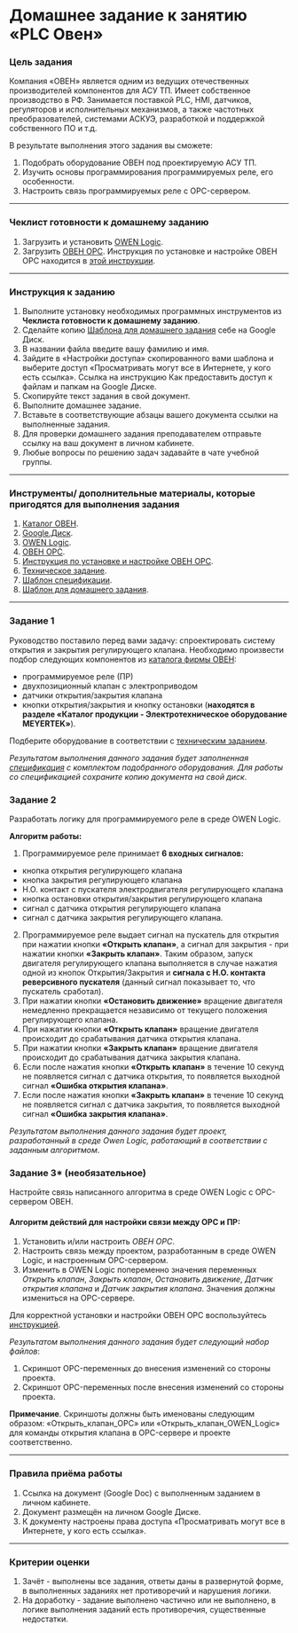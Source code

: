 # Домашнее задание к занятию «PLC Овен»

### Цель задания

Компания «ОВЕН» является одним из ведущих отечественных производителей компонентов для АСУ ТП. Имеет собственное производство в РФ. Занимается поставкой PLC, HMI, датчиков, регуляторов и исполнительных механизмов, а также  частотных преобразователей, системами АСКУЭ, разработкой и поддержкой собственного ПО и т.д. 

В результате выполнения этого задания вы сможете:

1. Подобрать оборудование ОВЕН под проектируемую АСУ ТП.
2. Изучить основы программирования программируемых реле, его особенности.
3. Настроить связь программируемых реле с OPC-сервером.

-----

### Чеклист готовности к домашнему заданию
1. Загрузить и установить [OWEN Logic](https://owen.ru/product/programmnoe_obespechenie_owen_logic).
2. Загрузить [ОВЕН OPC](https://owen.ru/product/new_opc_server/documentation_and_software). Инструкция по установке и настройке ОВЕН OPC находится в [этой инструкции](https://docs.google.com/presentation/d/17y1o9sd37TdxqXJT7Jly9mM31kDaEuZpYkmKrzWOj1Y/edit?usp=sharing).

-----

### Инструкция к заданию
1. Выполните установку необходимых программных инструментов из **Чеклиста готовности к домашнему заданию**.
2. Сделайте копию [Шаблона для домашнего задания](https://docs.google.com/document/d/1R6ExltvOArFA8VOiNQnXT4XoxNyYFmrE4nnmyHmM0NI/edit?usp=sharing) себе на Google Диск.
3. В названии файла введите вашу фамилию и имя.
4. Зайдите в «Настройки доступа» скопированного вами шаблона и выберите доступ «Просматривать могут все в Интернете, у кого есть ссылка». Ссылка на инструкцию Как предоставить доступ к файлам и папкам на Google Диске.
5. Скопируйте текст задания в свой документ.
6. Выполните домашнее задание.
7. Вставьте в соответствующие абзацы вашего документа ссылки на выполненные задания.
8. Для проверки домашнего задания преподавателем отправьте ссылку на ваш документ в личном кабинете.
9. Любые вопросы по решению задач задавайте в чате учебной группы.

-----

### Инструменты/ дополнительные материалы, которые пригодятся для выполнения задания

1. [Каталог ОВЕН](https://owen.ru/).
2. [Google.Диск](https://drive.google.com/drive/my-drive).
3. [OWEN Logic](https://owen.ru/product/programmnoe_obespechenie_owen_logic).
4. [ОВЕН OPC](https://owen.ru/product/new_opc_server/documentation_and_software).
5. [Инструкция по установке и настройке ОВЕН OPC](https://docs.google.com/presentation/d/17y1o9sd37TdxqXJT7Jly9mM31kDaEuZpYkmKrzWOj1Y/edit?usp=sharing).
6. [Техническое задание](https://docs.google.com/document/d/1tvL5GHMFc6M52DuMWpGlFlc_Yxgmg3JFYjHh0-HFBbQ/edit?usp=sharing).
7. [Шаблон спецификации](https://docs.google.com/spreadsheets/d/12CCWojuBL6S2qRvUdwX1AmdFzx92rlQ9OMwxiN9qGI0/edit?usp=sharing).
8. [Шаблон для домашнего задания](https://docs.google.com/document/d/1R6ExltvOArFA8VOiNQnXT4XoxNyYFmrE4nnmyHmM0NI/edit?usp=sharing).

-----

### Задание 1

Руководство поставило перед вами задачу: спроектировать систему открытия и закрытия регулирующего клапана. Необходимо произвести подбор следующих компонентов из [каталога фирмы ОВЕН](https://owen.ru/):
- программируемое реле (ПР)
- двухпозиционный клапан с электроприводом
- датчики открытия/закрытия клапана
- кнопки открытия/закрытия и кнопку остановки (**находятся в разделе «Каталог продукции - Электротехническое оборудование MEYERTEK»**).

Подберите оборудование в соответствии с [техническим заданием](https://docs.google.com/document/d/1tvL5GHMFc6M52DuMWpGlFlc_Yxgmg3JFYjHh0-HFBbQ/edit?usp=sharing).

*Результатом выполнения данного задания будет заполненная [спецификация](https://docs.google.com/spreadsheets/d/12CCWojuBL6S2qRvUdwX1AmdFzx92rlQ9OMwxiN9qGI0/edit?usp=sharing) с комплектом подобранного оборудования. Для работы со спецификацией сохраните копию документа на свой диск*.

### Задание 2

Разработать логику для программируемого реле в среде OWEN Logic. 

**Алгоритм работы:**

1. Программируемое реле принимает **6 входных сигналов:** 
- кнопка открытия регулирующего клапана
- кнопка закрытия регулирующего клапана
- Н.О. контакт с пускателя электродвигателя регулирующего клапана
- кнопка остановки открытия/закрытия регулирующего клапана
- сигнал с датчика открытия регулирующего клапана
- сигнал с датчика закрытия регулирующего клапана.
2. Программируемое реле выдает сигнал на пускатель для открытия при нажатии кнопки **«Открыть клапан»**, а сигнал для закрытия - при нажатии кнопки **«Закрыть клапан»**. Таким образом, запуск двигателя регулирующего клапана выполняется в случае нажатия одной из кнопок Открытия/Закрытия и **сигнала с Н.О. контакта реверсивного пускателя** (данный сигнал показывает то, что пускатель сработал). 
4. При нажатии кнопки **«Остановить движение»** вращение двигателя немедленно прекращается независимо от текущего положения регулирующего клапана.
5. При нажатии кнопки **«Открыть клапан»** вращение двигателя происходит до срабатывания датчика открытия клапана.
6. При нажатии кнопки **«Закрыть клапан»** вращение двигателя происходит до срабатывания датчика закрытия клапана.
7. Если после нажатия кнопки **«Открыть клапан»** в течение 10 секунд не появляется сигнал с датчика открытия, то появляется выходной сигнал **«Ошибка открытия клапана»**.
8. Если после нажатия кнопки **«Закрыть клапан»** в течение 10 секунд не появляется сигнал с датчика закрытия, то появляется выходной сигнал **«Ошибка закрытия клапана»**.

*Результатом выполнения данного задания будет проект, разработанный в среде Owen Logic, работающий в соответствии с заданным алгоритмом*. 

### Задание 3* (необязательное)

Настройте связь написанного алгоритма в среде OWEN Logic с OPC-сервером ОВЕН.

#### Алгоритм действий для настройки связи между OPC и ПР:
1. Установить и/или настроить *ОВЕН OPC*.
2. Настроить связь между проектом, разработанным в среде OWEN Logic, и настроенным OPC-сервером. 
3. Изменить в OWEN Logic попеременно значения переменных *Открыть клапан*, *Закрыть клапан*, *Остановить движение*, *Датчик открытия клапана* и *Датчик закрытия клапана*. Значения должны измениться на OPC-сервере.

Для корректной установки и настройки ОВЕН OPC воспользуйтесь [инструкцией](https://docs.google.com/presentation/d/17y1o9sd37TdxqXJT7Jly9mM31kDaEuZpYkmKrzWOj1Y/edit?usp=sharing).

*Результатом выполнения данного задания будет следующий набор файлов*:
1. Скриншот OPC-переменных до внесения изменений со стороны проекта.
2. Скриншот OPC-переменных после внесения изменений со стороны проекта. 

**Примечание**. Скриншоты должны быть именованы следующим образом: «Открыть_клапан_OPC» или «Открыть_клапан_OWEN_Logic» для команды открытия клапана в OPC-сервере и проекте соответственно.

-----

### Правила приёма работы
1. Ссылка на документ (Google Doc) с выполненным заданием в личном кабинете.
2. Документ размещён на личном Google Диске.
3. К документу настроены права доступа «Просматривать могут все в Интернете, у кого есть ссылка».

-----

### Критерии оценки
1. Зачёт - выполнены все задания, ответы даны в развернутой форме, в выполненных заданиях нет противоречий и нарушения логики.
2. На доработку - задание выполнено частично или не выполнено, в логике выполнения заданий есть противоречия, существенные недостатки.

